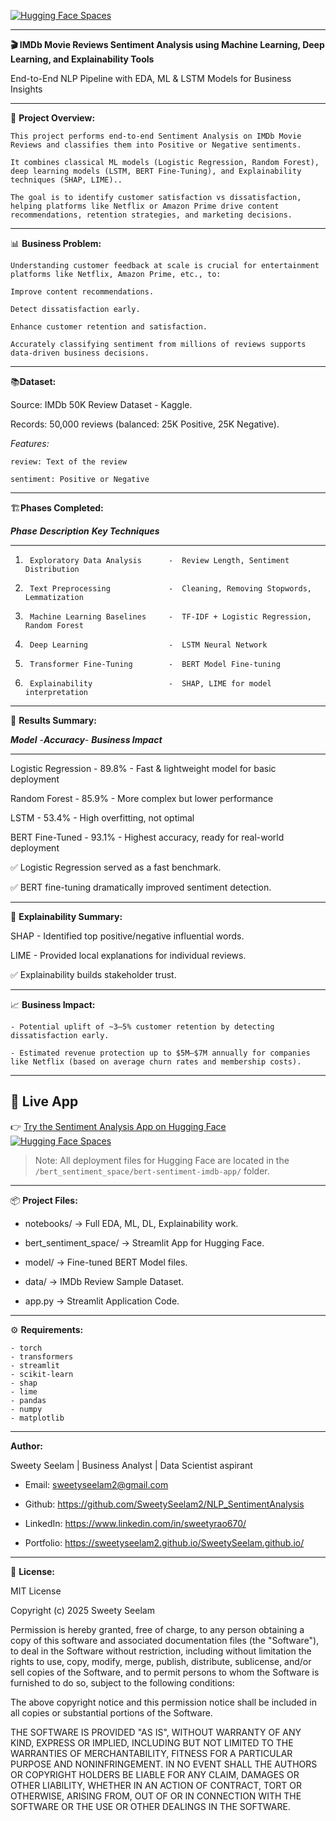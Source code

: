 
[![Hugging Face Spaces](https://img.shields.io/badge/HF%20Spaces-View%20App-blue?logo=huggingface&logoColor=white)](https://huggingface.co/spaces/sweetyseelam/bert-sentiment-imdb-app)

---

**🎬 IMDb Movie Reviews Sentiment Analysis using Machine Learning, Deep Learning, and Explainability Tools**

End-to-End NLP Pipeline with EDA, ML & LSTM Models for Business Insights

----

📄 **Project Overview:**

    This project performs end-to-end Sentiment Analysis on IMDb Movie Reviews and classifies them into Positive or Negative sentiments.

    It combines classical ML models (Logistic Regression, Random Forest), deep learning models (LSTM, BERT Fine-Tuning), and Explainability techniques (SHAP, LIME)..

    The goal is to identify customer satisfaction vs dissatisfaction, helping platforms like Netflix or Amazon Prime drive content recommendations, retention strategies, and marketing decisions.

---

📊 **Business Problem:**

    Understanding customer feedback at scale is crucial for entertainment platforms like Netflix, Amazon Prime, etc., to:

    Improve content recommendations.

    Detect dissatisfaction early.

    Enhance customer retention and satisfaction.

    Accurately classifying sentiment from millions of reviews supports data-driven business decisions.

---

📚**Dataset:**

Source: IMDb 50K Review Dataset - Kaggle.                         

Records: 50,000 reviews (balanced: 25K Positive, 25K Negative).                                 

*Features:*

    review: Text of the review

    sentiment: Positive or Negative

---

🏗️**Phases Completed:**

***Phase***	     ***Description***	              ***Key Techniques***

------------------------------------------------------------------------------------
1.	    Exploratory Data Analysis	   -  Review Length, Sentiment Distribution

2.	    Text Preprocessing	           -  Cleaning, Removing Stopwords, Lemmatization

3.	    Machine Learning Baselines	   -  TF-IDF + Logistic Regression, Random Forest

4.	    Deep Learning	               -  LSTM Neural Network

5.	    Transformer Fine-Tuning        -  BERT Model Fine-tuning

6.	    Explainability	               -  SHAP, LIME for model interpretation

---

🎯 **Results Summary:**

***Model***	         -***Accuracy***-	 ***Business Impact***

------------------------------------------------------------------------
Logistic Regression	 -   89.8%	    -  Fast & lightweight model for basic deployment

Random Forest	     -   85.9%	    -  More complex but lower performance

LSTM	             -   53.4%	    -  High overfitting, not optimal

BERT Fine-Tuned	     -   93.1%	    -  Highest accuracy, ready for real-world deployment

✅ Logistic Regression served as a fast benchmark.

✅ BERT fine-tuning dramatically improved sentiment detection.

---

🧠 **Explainability Summary:**
 
SHAP - Identified top positive/negative influential words.

LIME - Provided local explanations for individual reviews.

✅ Explainability builds stakeholder trust.

---

📈 **Business Impact:**
        
    - Potential uplift of ~3–5% customer retention by detecting dissatisfaction early.

    - Estimated revenue protection up to $5M–$7M annually for companies like Netflix (based on average churn rates and membership costs).

---

## 🚀 Live App

👉 [Try the Sentiment Analysis App on Hugging Face](https://huggingface.co/spaces/sweetyseelam/bert-sentiment-imdb-app)  
[![Hugging Face Spaces](https://img.shields.io/badge/HF%20Spaces-View%20App-blue?logo=huggingface&logoColor=white)](https://huggingface.co/spaces/sweetyseelam/bert-sentiment-imdb-app)

> Note: All deployment files for Hugging Face are located in the `/bert_sentiment_space/bert-sentiment-imdb-app/` folder.

---

📦 **Project Files:** 

- notebooks/ → Full EDA, ML, DL, Explainability work.

- bert_sentiment_space/ → Streamlit App for Hugging Face.

- model/ → Fine-tuned BERT Model files.

- data/ → IMDb Review Sample Dataset.

- app.py → Streamlit Application Code.

---

⚙️ **Requirements:**

    - torch                            
    - transformers                                 
    - streamlit                                 
    - scikit-learn                                  
    - shap                                  
    - lime                                 
    - pandas                                                  
    - numpy                            
    - matplotlib                                       

---

**Author:**

Sweety Seelam | Business Analyst | Data Scientist aspirant

- Email: sweetyseelam2@gmail.com

- Github: https://github.com/SweetySeelam2/NLP_SentimentAnalysis

- LinkedIn: https://www.linkedin.com/in/sweetyrao670/

- Portfolio: https://sweetyseelam2.github.io/SweetySeelam.github.io/

---

📄 **License:**                                  

MIT License

Copyright (c) 2025 Sweety Seelam

Permission is hereby granted, free of charge, to any person obtaining a copy
of this software and associated documentation files (the "Software"), to deal
in the Software without restriction, including without limitation the rights
to use, copy, modify, merge, publish, distribute, sublicense, and/or sell
copies of the Software, and to permit persons to whom the Software is
furnished to do so, subject to the following conditions:

The above copyright notice and this permission notice shall be included in all
copies or substantial portions of the Software.

THE SOFTWARE IS PROVIDED "AS IS", WITHOUT WARRANTY OF ANY KIND, EXPRESS OR
IMPLIED, INCLUDING BUT NOT LIMITED TO THE WARRANTIES OF MERCHANTABILITY,
FITNESS FOR A PARTICULAR PURPOSE AND NONINFRINGEMENT. IN NO EVENT SHALL THE
AUTHORS OR COPYRIGHT HOLDERS BE LIABLE FOR ANY CLAIM, DAMAGES OR OTHER
LIABILITY, WHETHER IN AN ACTION OF CONTRACT, TORT OR OTHERWISE, ARISING FROM,
OUT OF OR IN CONNECTION WITH THE SOFTWARE OR THE USE OR OTHER DEALINGS IN THE
SOFTWARE.
